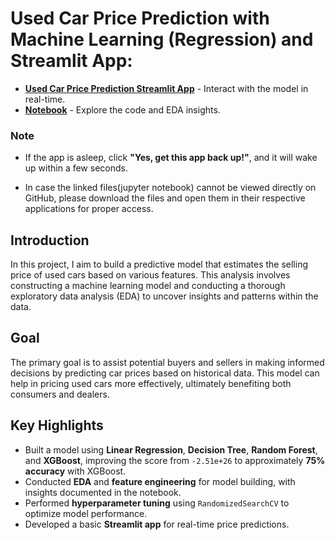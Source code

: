 # **Used Car Price Prediction with Machine Learning (Regression) and Streamlit App:**

- [**Used Car Price Prediction Streamlit App**](https://used-car-price-prediction-app-with-python.streamlit.app/) - Interact with the model in real-time.  
- [**Notebook**](https://github.com/arunkumarsp-ds/Used-Car-Price-Prediction-App-with-EDA-using-Streamlit-and-Python?tab=readme-ov-file) - Explore the code and EDA insights.

### **Note**
- If the app is asleep, click **"Yes, get this app back up!"**, and it will wake up within a few seconds.

- In case the linked files(jupyter notebook) cannot be viewed directly on GitHub, please download the files and open them in their respective applications for proper access.


## Introduction

In this project, I aim to build a predictive model that estimates the selling price of used cars based on various features. This analysis involves constructing a machine learning model and conducting a thorough exploratory data analysis (EDA) to uncover insights and patterns within the data.

## Goal

The primary goal is to assist potential buyers and sellers in making informed decisions by predicting car prices based on historical data. This model can help in pricing used cars more effectively, ultimately benefiting both consumers and dealers.

## Key Highlights

- Built a model using **Linear Regression**, **Decision Tree**, **Random Forest**, and **XGBoost**, improving the score from `-2.51e+26` to approximately **75% accuracy** with XGBoost.
- Conducted **EDA** and **feature engineering** for model building, with insights documented in the notebook.
- Performed **hyperparameter tuning** using `RandomizedSearchCV` to optimize model performance.
- Developed a basic **Streamlit app** for real-time price predictions.


